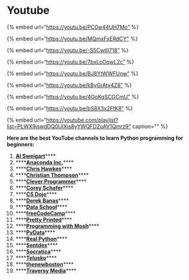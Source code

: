 Youtube
=======

{% embed url=“https://youtu.be/PC0w44UH7Mo” %}

{% embed url=“https://youtu.be/MQmxFxERdCY” %}

{% embed url=“https://youtu.be/-S5CwtII718” %}

{% embed url=“https://youtu.be/7bxLcOqwL2c” %}

{% embed url=“https://youtu.be/BJ8YtWWFUnw” %}

{% embed url=“https://youtu.be/kByGrAty4Z8” %}

{% embed url=“https://youtu.be/4GoKgSCGCmU” %}

{% embed url=“https://youtu.be/bS8X3x2FtK8” %}

{% embed url=“https://youtube.com/playlist?list=PLWX9jswdDQ0UIXis8yYWQFD2uAV1Qmrz9” caption="" %}

**Here are the best YouTube channels to learn Python programming for beginners:**

1.  [**Al Sweigart**](https://mikkegoes.com/youtube-channels-learn-python/#al-sweigart)\*\*\*\*
2.  \*\*\*\*[**Anaconda Inc.**](https://mikkegoes.com/youtube-channels-learn-python/#anaconda)\*\*\*\*
3.  \*\*\*\*[**Chris Hawkes**](https://mikkegoes.com/youtube-channels-learn-python/#chris-hawkes)\*\*\*\*
4.  \*\*\*\*[**Christian Thompson**](https://mikkegoes.com/youtube-channels-learn-python/#christian-thompson)\*\*\*\*
5.  \*\*\*\*[**Clever Programmer**](https://mikkegoes.com/youtube-channels-learn-python/#clever-programmer)\*\*\*\*
6.  \*\*\*\*[**Corey Schafer**](https://mikkegoes.com/youtube-channels-learn-python/#corey-schafer)\*\*\*\*
7.  \*\*\*\*[**CS Dojo**](https://mikkegoes.com/youtube-channels-learn-python/#cs-dojo)\*\*\*\*
8.  \*\*\*\*[**Derek Banas**](https://mikkegoes.com/youtube-channels-learn-python/#derek-banas)\*\*\*\*
9.  \*\*\*\*[**Data School**](https://mikkegoes.com/youtube-channels-learn-python/#data-school)\*\*\*\*
10. \*\*\*\*[**freeCodeCamp**](https://mikkegoes.com/youtube-channels-learn-python/#freecodecamp)\*\*\*\*
11. \*\*\*\*[**Pretty Printed**](https://mikkegoes.com/youtube-channels-learn-python/#pretty-printed)\*\*\*\*
12. \*\*\*\*[**Programming with Mosh**](https://mikkegoes.com/youtube-channels-learn-python/#programming-with-mosh)\*\*\*\*
13. \*\*\*\*[**PyData**](https://mikkegoes.com/youtube-channels-learn-python/#pydata)\*\*\*\*
14. \*\*\*\*[**Real Python**](https://mikkegoes.com/youtube-channels-learn-python/#real-python)\*\*\*\*
15. \*\*\*\*[**Sentdex**](https://mikkegoes.com/youtube-channels-learn-python/#sentdex)\*\*\*\*
16. \*\*\*\*[**Socratica**](https://mikkegoes.com/youtube-channels-learn-python/#socratica)\*\*\*\*
17. \*\*\*\*[**Telusko**](https://mikkegoes.com/youtube-channels-learn-python/#telusko)\*\*\*\*
18. \*\*\*\*[**thenewboston**](https://mikkegoes.com/youtube-channels-learn-python/#thenewboston)\*\*\*\*
19. \*\*\*\*[**Traversy Media**](https://mikkegoes.com/youtube-channels-learn-python/#traversy-media)\*\*\*\*
